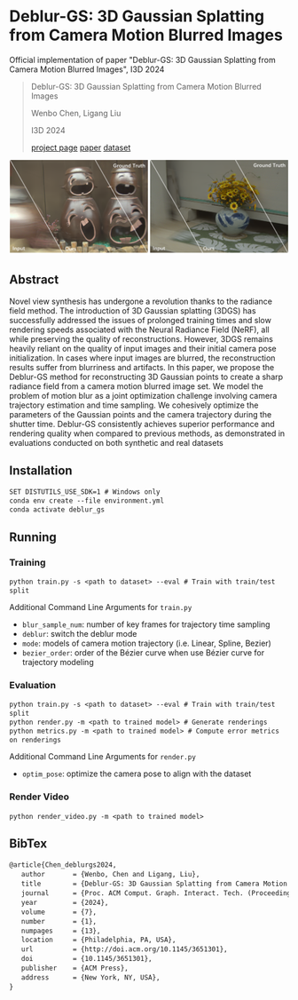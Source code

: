 # Deblur-GS: 3D Gaussian Splatting from Camera Motion Blurred Images
Official  implementation of paper "Deblur-GS: 3D Gaussian Splatting from Camera Motion Blurred Images", I3D 2024

>Deblur-GS: 3D Gaussian Splatting from Camera Motion Blurred Images
>
>Wenbo Chen, Ligang Liu
>
>I3D 2024
>
>[project page](https://chaphlagical.icu/Deblur-GS/) [paper](http://doi.acm.org/10.1145/3651301) [dataset](https://drive.google.com/drive/folders/1zTLW9kPe8lVgl8U2RkSHI4Tm5HyuCAon)

![teaser](asset/teaser.png)

## Abstract

Novel view synthesis has undergone a revolution thanks to the radiance field method. The introduction of 3D Gaussian splatting (3DGS) has successfully addressed the issues of prolonged training times and slow rendering speeds associated with the Neural Radiance Field (NeRF), all while preserving the quality of reconstructions. However, 3DGS remains heavily reliant on the quality of input images and their initial camera pose initialization. In cases where input images are blurred, the reconstruction results suffer from blurriness and artifacts. In this paper, we propose the Deblur-GS method for reconstructing 3D Gaussian points to create a sharp radiance field from a camera motion blurred image set. We model the problem of motion blur as a joint optimization challenge involving camera trajectory estimation and time sampling. We cohesively optimize the parameters of the Gaussian points and the camera trajectory during the shutter time. Deblur-GS consistently achieves superior performance and rendering quality when compared to previous methods, as demonstrated in evaluations conducted on both synthetic and real datasets

## Installation

```shell
SET DISTUTILS_USE_SDK=1 # Windows only
conda env create --file environment.yml
conda activate deblur_gs
```

## Running

### Training

```shell
python train.py -s <path to dataset> --eval # Train with train/test split
```

Additional Command Line Arguments for `train.py`

* `blur_sample_num`: number of key frames for trajectory time sampling
* `deblur`: switch the deblur mode
* `mode`: models of camera motion trajectory (i.e. Linear, Spline, Bezier)
* `bezier_order`: order of the Bézier curve when use Bézier curve for trajectory modeling

### Evaluation

```shell
python train.py -s <path to dataset> --eval # Train with train/test split
python render.py -m <path to trained model> # Generate renderings
python metrics.py -m <path to trained model> # Compute error metrics on renderings
```

Additional Command Line Arguments for `render.py`

* `optim_pose`: optimize the camera pose to align with the dataset

### Render Video

```shell
python render_video.py -m <path to trained model>
```

## BibTex

```latex
@article{Chen_deblurgs2024,
   author       = {Wenbo, Chen and Ligang, Liu},
   title        = {Deblur-GS: 3D Gaussian Splatting from Camera Motion Blurred Images},
   journal      = {Proc. ACM Comput. Graph. Interact. Tech. (Proceedings of I3D 2024)},
   year         = {2024},
   volume       = {7},
   number       = {1},
   numpages     = {13},
   location     = {Philadelphia, PA, USA},
   url          = {http://doi.acm.org/10.1145/3651301},
   doi          = {10.1145/3651301},
   publisher    = {ACM Press},
   address      = {New York, NY, USA},
}
```
